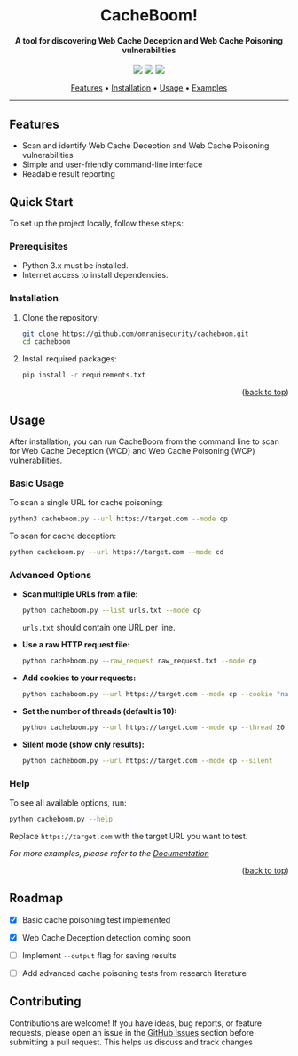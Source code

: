 <h1 align="center">
CacheBoom!
</h1>

<h4 align="center">A tool for discovering Web Cache Deception and Web Cache Poisoning vulnerabilities</h4>

<p align="center">
<a href="https://github.com/omranisecurity/cacheboom/issues"><img src="https://img.shields.io/badge/contributions-welcome-brightgreen.svg?style=flat"></a>
<a href="https://github.com/omranisecurity/cacheBoom/releases"><img src="https://img.shields.io/badge/release-v0.8.2-blue"></a>
<a href="https://twitter.com/omranisecurity"><img src="https://img.shields.io/twitter/follow/omranisecurity?logo=twitter"></a>
</p>

<p align="center">
    <a href="#features">Features</a> •
    <a href="#installation">Installation</a> •
    <a href="#usage">Usage</a> •
    <a href="#examples">Examples</a>
</p>

---

## Features

- Scan and identify Web Cache Deception and Web Cache Poisoning vulnerabilities
- Simple and user-friendly command-line interface
- Readable result reporting

## Quick Start

To set up the project locally, follow these steps:

### Prerequisites

- Python 3.x must be installed.
- Internet access to install dependencies.

### Installation

1. Clone the repository:
     ```sh
     git clone https://github.com/omranisecurity/cacheboom.git
     cd cacheboom
     ```
2. Install required packages:
     ```sh
     pip install -r requirements.txt
     ```

<p align="right">(<a href="#readme-top">back to top</a>)</p>

## Usage

After installation, you can run CacheBoom from the command line to scan for Web Cache Deception (WCD) and Web Cache Poisoning (WCP) vulnerabilities.

### Basic Usage

To scan a single URL for cache poisoning:

```sh
python3 cacheboom.py --url https://target.com --mode cp
```

To scan for cache deception:

```sh
python cacheboom.py --url https://target.com --mode cd
```

### Advanced Options

- **Scan multiple URLs from a file:**
  ```sh
  python cacheboom.py --list urls.txt --mode cp
  ```
  `urls.txt` should contain one URL per line.

- **Use a raw HTTP request file:**
  ```sh
  python cacheboom.py --raw_request raw_request.txt --mode cp
  ```

- **Add cookies to your requests:**
  ```sh
  python cacheboom.py --url https://target.com --mode cp --cookie "name=value; name2=value2"
  ```

- **Set the number of threads (default is 10):**
  ```sh
  python cacheboom.py --url https://target.com --mode cp --thread 20
  ```

- **Silent mode (show only results):**
  ```sh
  python cacheboom.py --url https://target.com --mode cp --silent
  ```

### Help

To see all available options, run:
```sh
python cacheboom.py --help
```

Replace `https://target.com` with the target URL you want to test.

_For more examples, please refer to the [Documentation](https://github.com/omranisecurity/cacheboom/wiki)_

<p align="right">(<a href="#readme-top">back to top</a>)</p>

## Roadmap

- [x] Basic cache poisoning test implemented
- [x] Web Cache Deception detection coming soon
- [ ] Implement `--output` flag for saving results
- [ ] Add advanced cache poisoning tests from research literature


## Contributing
Contributions are welcome!
If you have ideas, bug reports, or feature requests, please open an issue in the [GitHub Issues](https://github.com/omranisecurity/cacheboom/issues) section before submitting a pull request. This helps us discuss and track changes